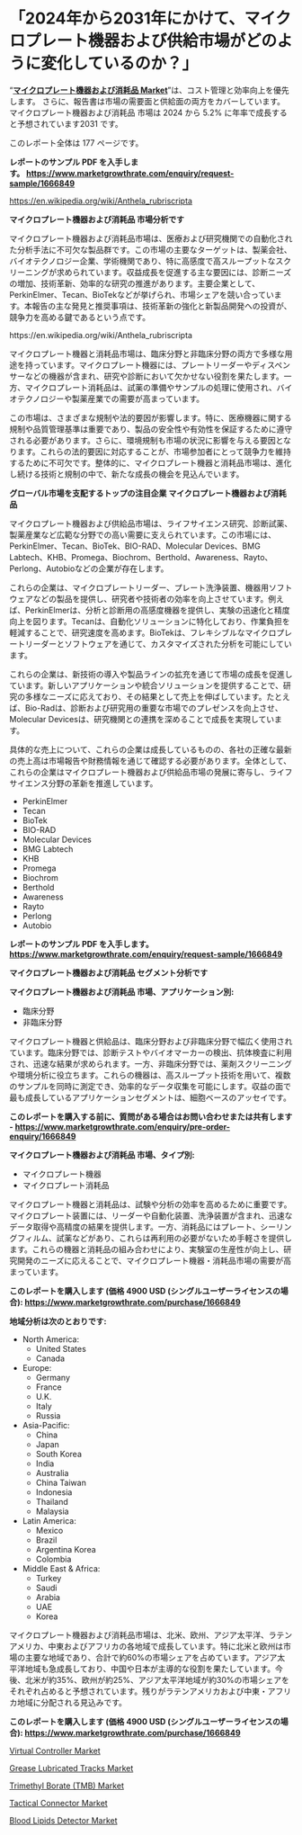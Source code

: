 <p><h1>「2024年から2031年にかけて、マイクロプレート機器および供給市場がどのように変化しているのか？」</h1></p><p>&ldquo;<strong><a href="https://www.marketgrowthrate.com/microplate-instrumentation-and-supplies-r1666849">マイクロプレート機器および消耗品 Market</a></strong>&rdquo;は、コスト管理と効率向上を優先します。 さらに、報告書は市場の需要面と供給面の両方をカバーしています。 マイクロプレート機器および消耗品 市場は 2024 から 5.2% に年率で成長すると予想されています2031 です。</p>
<p>このレポート全体は 177 ページです。</p>
<p><strong>レポートのサンプル PDF を入手します。&nbsp;<a href="https://www.marketgrowthrate.com/enquiry/request-sample/1666849">https://www.marketgrowthrate.com/enquiry/request-sample/1666849</a></strong></p>
<p><a href="https://en.wikipedia.org/wiki/Anthela_rubriscripta">https://en.wikipedia.org/wiki/Anthela_rubriscripta</a></p>
<p><strong>マイクロプレート機器および消耗品 市場分析です</strong></p>
<p><p>マイクロプレート機器および消耗品市場は、医療および研究機関での自動化された分析手法に不可欠な製品群です。この市場の主要なターゲットは、製薬会社、バイオテクノロジー企業、学術機関であり、特に高感度で高スループットなスクリーニングが求められています。収益成長を促進する主な要因には、診断ニーズの増加、技術革新、効率的な研究の推進があります。主要企業として、PerkinElmer、Tecan、BioTekなどが挙げられ、市場シェアを競い合っています。本報告の主な発見と推奨事項は、技術革新の強化と新製品開発への投資が、競争力を高める鍵であるという点です。</p></p>
<p>https://en.wikipedia.org/wiki/Anthela_rubriscripta</p>
<p><p>マイクロプレート機器と消耗品市場は、臨床分野と非臨床分野の両方で多様な用途を持っています。マイクロプレート機器には、プレートリーダーやディスペンサーなどの機器が含まれ、研究や診断において欠かせない役割を果たします。一方、マイクロプレート消耗品は、試薬の準備やサンプルの処理に使用され、バイオテクノロジーや製薬産業での需要が高まっています。</p><p>この市場は、さまざまな規制や法的要因が影響します。特に、医療機器に関する規制や品質管理基準は重要であり、製品の安全性や有効性を保証するために遵守される必要があります。さらに、環境規制も市場の状況に影響を与える要因となります。これらの法的要因に対応することが、市場参加者にとって競争力を維持するために不可欠です。整体的に、マイクロプレート機器と消耗品市場は、進化し続ける技術と規制の中で、新たな成長の機会を見込んでいます。</p></p>
<p><strong>グローバル市場を支配するトップの注目企業 マイクロプレート機器および消耗品</strong></p>
<p><p>マイクロプレート機器および供給品市場は、ライフサイエンス研究、診断試薬、製薬産業など広範な分野での高い需要に支えられています。この市場には、PerkinElmer、Tecan、BioTek、BIO-RAD、Molecular Devices、BMG Labtech、KHB、Promega、Biochrom、Berthold、Awareness、Rayto、Perlong、Autobioなどの企業が存在します。</p><p>これらの企業は、マイクロプレートリーダー、プレート洗浄装置、機器用ソフトウェアなどの製品を提供し、研究者や技術者の効率を向上させています。例えば、PerkinElmerは、分析と診断用の高感度機器を提供し、実験の迅速化と精度向上を図ります。Tecanは、自動化ソリューションに特化しており、作業負担を軽減することで、研究速度を高めます。BioTekは、フレキシブルなマイクロプレートリーダーとソフトウェアを通じて、カスタマイズされた分析を可能にしています。</p><p>これらの企業は、新技術の導入や製品ラインの拡充を通じて市場の成長を促進しています。新しいアプリケーションや統合ソリューションを提供することで、研究の多様なニーズに応えており、その結果として売上を伸ばしています。たとえば、Bio-Radは、診断および研究用の重要な市場でのプレゼンスを向上させ、Molecular Devicesは、研究機関との連携を深めることで成長を実現しています。</p><p>具体的な売上について、これらの企業は成長しているものの、各社の正確な最新の売上高は市場報告や財務情報を通じて確認する必要があります。全体として、これらの企業はマイクロプレート機器および供給品市場の発展に寄与し、ライフサイエンス分野の革新を推進しています。</p></p>
<p><ul><li>PerkinElmer</li><li>Tecan</li><li>BioTek</li><li>BIO-RAD</li><li>Molecular Devices</li><li>BMG Labtech</li><li>KHB</li><li>Promega</li><li>Biochrom</li><li>Berthold</li><li>Awareness</li><li>Rayto</li><li>Perlong</li><li>Autobio</li></ul></p>
<p><strong>レポートのサンプル PDF を入手します。 <a href="https://www.marketgrowthrate.com/enquiry/request-sample/1666849">https://www.marketgrowthrate.com/enquiry/request-sample/1666849</a></strong></p>
<p><strong>マイクロプレート機器および消耗品 セグメント分析です</strong></p>
<p><strong>マイクロプレート機器および消耗品 市場、アプリケーション別:</strong></p>
<p><ul><li>臨床分野</li><li>非臨床分野</li></ul></p>
<p><p>マイクロプレート機器と供給品は、臨床分野および非臨床分野で幅広く使用されています。臨床分野では、診断テストやバイオマーカーの検出、抗体検査に利用され、迅速な結果が求められます。一方、非臨床分野では、薬剤スクリーニングや環境分析に役立ちます。これらの機器は、高スループット技術を用いて、複数のサンプルを同時に測定でき、効率的なデータ収集を可能にします。収益の面で最も成長しているアプリケーションセグメントは、細胞ベースのアッセイです。</p></p>
<p><strong>このレポートを購入する前に、質問がある場合はお問い合わせまたは共有します - <a href="https://www.marketgrowthrate.com/enquiry/pre-order-enquiry/1666849">https://www.marketgrowthrate.com/enquiry/pre-order-enquiry/1666849</a></strong></p>
<p><strong>マイクロプレート機器および消耗品 市場、タイプ別:</strong></p>
<p><ul><li>マイクロプレート機器</li><li>マイクロプレート消耗品</li></ul></p>
<p><p>マイクロプレート機器と消耗品は、試験や分析の効率を高めるために重要です。マイクロプレート装置には、リーダーや自動化装置、洗浄装置が含まれ、迅速なデータ取得や高精度の結果を提供します。一方、消耗品にはプレート、シーリングフィルム、試薬などがあり、これらは再利用の必要がないため手軽さを提供します。これらの機器と消耗品の組み合わせにより、実験室の生産性が向上し、研究開発のニーズに応えることで、マイクロプレート機器・消耗品市場の需要が高まっています。</p></p>
<p><strong>このレポートを購入します (価格 4900 USD (シングルユーザーライセンスの場合): <a href="https://www.marketgrowthrate.com/purchase/1666849">https://www.marketgrowthrate.com/purchase/1666849</a></strong></p>
<p><strong>地域分析は次のとおりです:</strong></p>
<p><ul>
    <li>
        North America:
        <ul>
            <li>United States</li>
            <li>Canada</li>
        </ul>
    </li>
    <li>
        Europe:
        <ul>
            <li>Germany</li>
            <li>France</li>
            <li>U.K.</li>
            <li>Italy</li>
            <li>Russia</li>
        </ul>
    </li>
    <li>
        Asia-Pacific:
        <ul>
            <li>China</li>
            <li>Japan</li>
            <li>South Korea</li>
            <li>India</li>
            <li>Australia</li>
            <li>China Taiwan</li>
            <li>Indonesia</li>
            <li>Thailand</li>
            <li>Malaysia</li>
        </ul>
    </li>
    <li>
        Latin America:
        <ul>
            <li>Mexico</li>
            <li>Brazil</li>
            <li>Argentina Korea</li>
            <li>Colombia</li>
        </ul>
    </li>
    <li>
        Middle East & Africa:
        <ul>
            <li>Turkey</li>
            <li>Saudi</li>
            <li>Arabia</li>
            <li>UAE</li>
            <li>Korea</li>
        </ul>
    </li>
    </ul></p>
<p><p>マイクロプレート機器および消耗品市場は、北米、欧州、アジア太平洋、ラテンアメリカ、中東およびアフリカの各地域で成長しています。特に北米と欧州は市場の主要な地域であり、合計で約60%の市場シェアを占めています。アジア太平洋地域も急成長しており、中国や日本が主導的な役割を果たしています。今後、北米が約35%、欧州が約25%、アジア太平洋地域が約30%の市場シェアをそれぞれ占めると予想されています。残りがラテンアメリカおよび中東・アフリカ地域に分配される見込みです。</p></p>
<p><strong>このレポートを購入します (価格 4900 USD (シングルユーザーライセンスの場合): <a href="https://www.marketgrowthrate.com/purchase/1666849">https://www.marketgrowthrate.com/purchase/1666849</a></strong></p>
<p><p><a href="https://www.linkedin.com/pulse/global-virtual-controller-market-trends-analysis-future-growth-wzylc">Virtual Controller Market</a></p><p><a href="https://github.com/RunaHaque64/Market-Research-Report-List-1/blob/main/grease-lubricated-tracks-market.md">Grease Lubricated Tracks Market</a></p><p><a href="https://issuu.com/reportprime-2/docs/trimethyl-borate-tmb-market-size-20_b7b3fc3e47a27d">Trimethyl Borate (TMB) Market</a></p><p><a href="https://medium.com/@vanielleho/the-role-of-tactical-connector-market-applications-deployable-military-tactical-systems-outdoor-ffa0d737a758">Tactical Connector Market</a></p><p><a href="https://medium.com/@vanielleho/future-trends-in-global-blood-lipids-detector-market-market-insights-and-analysis-from-2024-to-7b4791577e6f">Blood Lipids Detector Market</a></p></p>